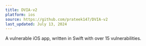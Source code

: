 ```yaml
---
title: DVIA-v2
platform: ios
source: https://github.com/prateek147/DVIA-v2
last_updated: July 13, 2024
---
```


A vulnerable iOS app, written in Swift with over 15 vulnerabilities.
